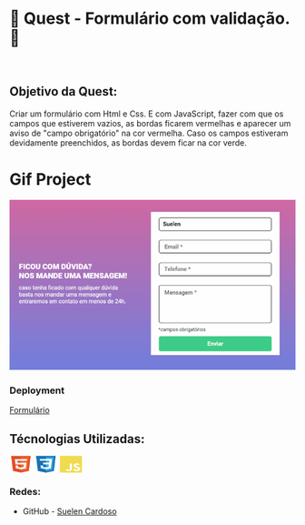 <h1>🚀 Quest - Formulário com validação. 🚀</h1><br>
<h2>Objetivo da Quest:</h2>
<p>Criar um formulário com Html e Css. E com JavaScript, fazer com que os campos que estiverem vazios, as bordas ficarem vermelhas
e aparecer um aviso de "campo obrigatório" na cor vermelha. Caso os campos estiveram devidamente preenchidos, as bordas devem ficar na cor verde. </p>

# Gif Project
![](./src/imagem/gif-project.gif)
<br>

### Deployment

[Formulário](https://suelenscardoso.github.io/validando-formulario/)

## Técnologias Utilizadas:

 <img align="center" alt="HTML" height="30" width="40" src="https://raw.githubusercontent.com/devicons/devicon/master/icons/html5/html5-original.svg"> 
 <img align="center" alt="CSS" height="30" width="40" src="https://raw.githubusercontent.com/devicons/devicon/master/icons/css3/css3-original.svg">
 <img align="center" alt="Js" height="30" width="40" src="https://raw.githubusercontent.com/devicons/devicon/master/icons/javascript/javascript-plain.svg">
<br>

### Redes:

- GitHub - [Suelen Cardoso](https://github.com/SuelenSCardoso/)
